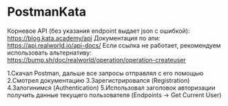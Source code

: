 # PostmanKata

Корневое API (без указания endpoint выдает json с ошибкой): https://blog.kata.academy/api
Документация по апи: https://api.realworld.io/api-docs/
Если ссылка не работает, рекомендуем использовать альтернативу: https://bump.sh/doc/realworld/operation/operation-createuser 

1.Скачал Postman, дальше все запросы отправлял с его помощью
2.Смотрел документацию
3.Зарегистрировался (Registration)
4.Залогинимся (Authentication)
5.Использовал заголовок авторизации получить данные текущего пользователя (Endpoints -> Get Current User)
